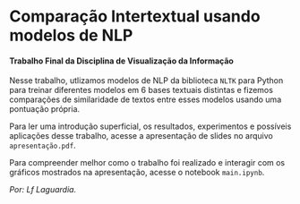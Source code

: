 # Comparação Intertextual usando modelos de NLP
#### Trabalho Final da Disciplina de Visualização da Informação

Nesse trabalho, utlizamos modelos de NLP da biblioteca `NLTK` para Python para treinar diferentes modelos em 6 bases textuais distintas e fizemos comparações de similaridade de textos entre esses modelos usando uma pontuação própria. 

Para ler uma introdução superficial, os resultados, experimentos e possíveis aplicações desse trabalho, acesse a apresentação de slides no arquivo `apresentação.pdf`.

Para compreender melhor como o trabalho foi realizado e interagir com os gráficos mostrados na apresentação, acesse o notebook `main.ipynb`.

*Por: Lf Laguardia.*
